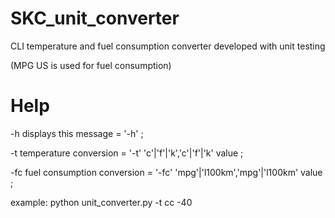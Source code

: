 # SKC_unit_converter

CLI temperature and fuel consumption converter developed with unit testing

(MPG US is used for fuel consumption)

# Help

-h
displays this message = '-h' ;

-t
temperature conversion = '-t' 'c'|'f'|'k','c'|'f'|'k' value ; 

-fc
fuel consumption conversion = '-fc' 'mpg'|'l100km','mpg'|'l100km' value ; 

example: python unit_converter.py -t cc -40
